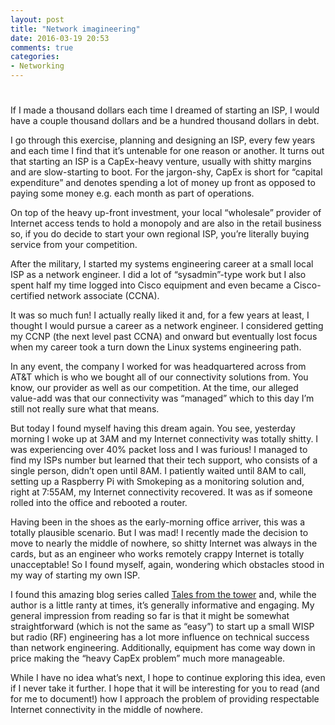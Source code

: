 ```yaml
---
layout: post
title: "Network imagineering"
date: 2016-03-19 20:53
comments: true
categories:
- Networking
---
```

# 

If I made a thousand dollars each time I dreamed of starting an ISP, I
would have a couple thousand dollars and be a hundred thousand dollars
in debt.

I go through this exercise, planning and designing an ISP, every few
years and each time I find that it’s untenable for one reason or
another. It turns out that starting an ISP is a CapEx-heavy venture,
usually with shitty margins and are slow-starting to boot. For the
jargon-shy, CapEx is short for “capital expenditure” and denotes
spending a lot of money up front as opposed to paying some money e.g.
each month as part of operations.

On top of the heavy up-front investment, your local “wholesale” provider
of Internet access tends to hold a monopoly and are also in the retail
business so, if you do decide to start your own regional ISP, you’re
literally buying service from your competition.

After the military, I started my systems engineering career at a small
local ISP as a network engineer. I did a lot of “sysadmin”-type work but
I also spent half my time logged into Cisco equipment and even became a
Cisco-certified network associate (CCNA).

It was so much fun! I actually really liked it and, for a few years at
least, I thought I would pursue a career as a network engineer. I
considered getting my CCNP (the next level past CCNA) and onward but
eventually lost focus when my career took a turn down the Linux systems
engineering path.

In any event, the company I worked for was headquartered across from
AT&T which is who we bought all of our connectivity solutions from. You
know, our provider as well as our competition. At the time, our alleged
value-add was that our connectivity was “managed” which to this day I’m
still not really sure what that means.

But today I found myself having this dream again. You see, yesterday
morning I woke up at 3AM and my Internet connectivity was totally
shitty. I was experiencing over 40% packet loss and I was furious! I
managed to find my ISPs number but learned that their tech support, who
consists of a single person, didn’t open until 8AM. I patiently waited
until 8AM to call, setting up a Raspberry Pi with Smokeping as a
monitoring solution and, right at 7:55AM, my Internet connectivity
recovered. It was as if someone rolled into the office and rebooted a
router.

Having been in the shoes as the early-morning office arriver, this was a
totally plausible scenario. But I was mad! I recently made the decision
to move to nearly the middle of nowhere, so shitty Internet was always
in the cards, but as an engineer who works remotely crappy Internet is
totally unacceptable! So I found myself, again, wondering which
obstacles stood in my way of starting my own ISP.

I found this amazing blog series called [Tales from the tower][1] and,
while the author is a little ranty at times, it’s generally informative
and engaging. My general impression from reading so far is that it might
be somewhat straightforward (which is not the same as “easy”) to start
up a small WISP but radio (RF) engineering has a lot more influence on
technical success than network engineering. Additionally, equipment has
come way down in price making the “heavy CapEx problem” much more
manageable.

While I have no idea what’s next, I hope to continue exploring this
idea, even if I never take it further. I hope that it will be
interesting for you to read (and for me to document!) how I approach the
problem of providing respectable Internet connectivity in the middle of
nowhere.

[1]: http://muniwireless.com/2010/04/06/wireless-isp-experience-building-large-wifi-networks/
